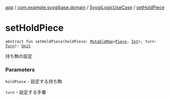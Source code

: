[app](../../index.md) / [com.example.syogibase.domain](../index.md) / [SyogiLogicUseCase](index.md) / [setHoldPiece](./set-hold-piece.md)

# setHoldPiece

`abstract fun setHoldPiece(holdPiece: `[`MutableMap`](https://kotlinlang.org/api/latest/jvm/stdlib/kotlin.collections/-mutable-map/index.html)`<`[`Piece`](../../com.example.syogibase.data.entity/-piece/index.md)`, `[`Int`](https://kotlinlang.org/api/latest/jvm/stdlib/kotlin/-int/index.html)`>, turn: `[`Turn`](../../com.example.syogibase.data.value/-turn/index.md)`): `[`Unit`](https://kotlinlang.org/api/latest/jvm/stdlib/kotlin/-unit/index.html)

持ち駒の設定

### Parameters

`holdPiece` - 設定する持ち駒

`turn` - 設定する手番